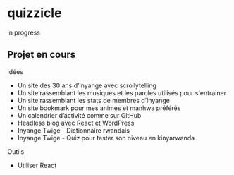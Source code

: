 # quizzicle
in progress

## Projet en cours

idées
- Un site des 30 ans d’Inyange avec scrollytelling
- Un site rassemblant les musiques et les paroles utilisés pour s'entrainer
- Un site rassemblant les stats de membres d’Inyange
- Un site bookmark pour mes animes et manhwa préférés
- Un calendrier d’activité comme sur GitHub
- Headless blog avec React et WordPress
- Inyange Twige - Dictionnaire rwandais
- Inyange Twige - Quiz pour tester son niveau en kinyarwanda

Outils
- Utiliser React
